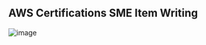 ## AWS Certifications SME Item Writing

![image](https://user-images.githubusercontent.com/1982225/92488811-a6314e80-f20c-11ea-82c6-da0c346148c0.png)
